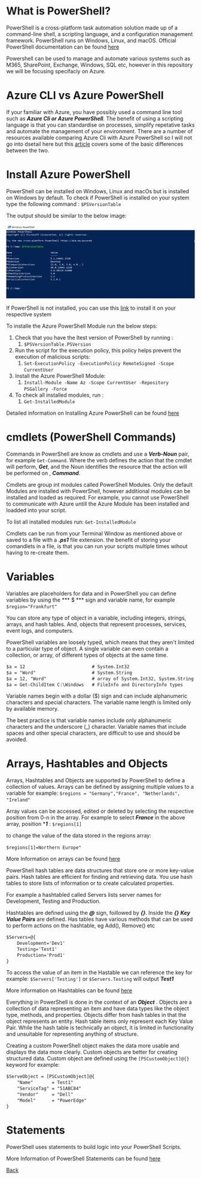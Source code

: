 # What is PowerShell?
PowerShell is a cross-platform task automation solution made up of a command-line shell, a scripting language, and a configuration management framework. PowerShell runs on Windows, Linux, and macOS. Official PowerShell documentation can be found [here](https://docs.microsoft.com/en-us/powershell/scripting/overview)

Powershell can be used to manage and automate various systems such as M365, SharePoint, Exchange, Windows, SQL etc, however in this repository we will be focusing specifacly on Azure.

# Azure CLI vs Azure PowerShell
If your familiar with Azure, you have possibly used a command line tool such as ***Azure Cli or Azure PowerShell***. The benefit of using a scripting language is that you can standardise on processes, simplify repetative tasks and automate the management of your environment. There are a number of resources available comparing Azure Cli with Azure PowerShell so I will not go into dsetail here but this [article](https://docs.microsoft.com/en-us/azure/developer/azure-cli/choose-the-right-azure-command-line-tool) covers some of the basic differences between the two.

# Install Azure PowerShell
PowerShell can be installed on Windows, Linux and macOs but is installed on Windows by default. 
To check if PowerShell is installed on your system type the following command : ```$PSVersionTable```

The output should be similar to the below image:

![PowerShell Version](/img/psVersionTable.png)

If PowerShell is not installed, you can use this [link](https://docs.microsoft.com/en-us/powershell/scripting/install/installing-powershell?view=powershell-7.2) to install it on your respective system

To installe the Azure PowerShell Module run the below steps:
1. Check that you have the ltest version of PowerShell by running : 
   1. ```$PSVersionTable.PSVersion```
2. Run the script for the execution policy, this policy helps prevent the execution of malicious scripts: 
   1. ```Set-ExecutionPolicy -ExecutionPolicy RemoteSigned -Scope CurrentUser ```
3. Install the Azure PowerShell Module: 
   1. ```Install-Module -Name Az -Scope CurrentUser -Repository PSGallery -Force```
4. To check all installed modules, run :
   1. ```Get-InstalledModule```

Detailed information on Installing Azure PowerShell can be found [here](https://docs.microsoft.com/en-us/powershell/azure/install-az-ps)

# cmdlets (PowerShell Commands)
Commands in PowerShell are know as cmdlets and use a ***Verb-Noun*** pair, for example  ```Get-Command```. Where the verb defines the action that the cmdlet will perform, ***Get***, and the Noun identifies the resource that the action will be performed on , ***Command***. 

Cmdlets are group int modules called PowerShell Modules. Only the default Modules are installed with PowerShell, however additional modules can be installed and loaded as required. For example, you cannot use PowerShell to communicate with Azure untill the Azure Module has been installed and loadded into your script.

To list all installed modules run: ```Get-InstalledModule```

Cmdlets can be run from your Terminal Window as mentioned above or saved to a file with a ***.ps1*** file extension. the benefit of storing your comandlets in a file, is that you can run your scripts multiple times wihout having to re-create them.

# Variables 
Variables are placeholders for data and in PowerShell you can define variables by using the *** $ *** sign and variable name, for example ```$region="Frankfurt"``` 

You can store any type of object in a variable, including integers, strings, arrays, and hash tables. And, objects that represent processes, services, event logs, and computers.

PowerShell variables are loosely typed, which means that they aren't limited to a particular type of object. A single variable can even contain a collection, or array, of different types of objects at the same time.

```
$a = 12                         # System.Int32
$a = "Word"                     # System.String
$a = 12, "Word"                 # array of System.Int32, System.String
$a = Get-ChildItem C:\Windows   # FileInfo and DirectoryInfo types
```

Variable names begin with a dollar ($) sign and can include alphanumeric characters and special characters. The variable name length is limited only by available memory.

The best practice is that variable names include only alphanumeric characters and the underscore (_) character. Variable names that include spaces and other special characters, are difficult to use and should be avoided.

# Arrays,  Hashtables and Objects

Arrays, Hashtables and Objects are supported by PowerShell to define a collection of values.
 Arrays can be defined by assigning multiple values to a variable for example: ``` $regions = "Germany","France", "Netherlands", "Ireland" ``` 

Array values can be accessed, edited or deleted by selecting the respective position from 0-n in the array. For example to select ***France*** in the above array, position ****1*** :
```$regions[1]```

to change the value of the data stored in the regions array:

```$regions[1]=Northern Europe"```


More Information on arrays can be found [here](https://docs.microsoft.com/en-us/powershell/scripting/lang-spec/chapter-09)

PowerShell hash tables are data structures that store one or more key-value pairs. Hash tables are efficient for finding and retrieving data. You use hash tables to store lists of information or to create calculated properties.

For example a hashtabled called Servers lists server names for Development, Testing and Production.

Hashtables are defined using the ***@*** sign, foillowed by ***{}***. Inside the ***{}*** ***Key Value Pairs*** are defined. Has tables have various methods that can be used to perform actions on the hashtable, eg Add(), Remove() etc

```
$Servers=@{
    Development='Dev1'
    Testing='Test1' 
    Production='Prod1'
}
```

To access the value of an item in the Hastable we can reference the key for example: ```$Servers['Testing']``` or ```$Servers.Testing``` will output ***Test1***

More information on Hashtables can be found [here](https://docs.microsoft.com/en-us/powershell/scripting/lang-spec/chapter-10)

Everything in PowerShell is done in the context of an ___Object___ .  Objects are a collection of data representing an item and have data types like the object type, methods, and properties.
Objects differ from hash tables in that the object represents an entity. Hash table items only represent each Key Value Pair. While the hash table is technically an object, it is limited in functionality and unsuitable for representing anything of structure.


Creating a custom PowerShell object makes the data more usable and displays the data more clearly. Custom objects are better for creating structured data. Custom object are defined using the ```[PSCustomObject]@{}``` keyword for example:

```
$ServeObject = [PSCustomObject]@{
    "Name"       = Test1"
    "ServiceTag" = "51ABC84"
    "Vendor"     = "Dell"
    "Model"      = "PowerEdge"
}
```

# Statements

PowerShell uses statements to build logic into your PowerShell Scripts.

More Information of PowerShell Statements can be found [here](https://docs.microsoft.com/en-us/powershell/scripting/lang-spec/chapter-08)




[Back](ReadMe.MD)
